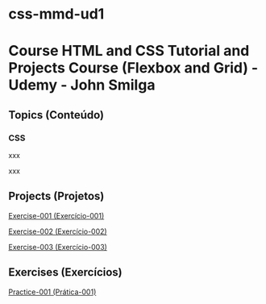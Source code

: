 # css-mmd-ud1

<h1> Course HTML and CSS Tutorial and Projects Course (Flexbox and Grid) - Udemy - John Smilga</h1>

<h2>Topics (Conteúdo)</h2>

<h3>CSS</h3>

 <p>xxx</p>

<p>xxx</p>

<h2>Projects (Projetos)</h2>

<p><a href="https://mayramduarte.github.io/css-mmd-ud1/04-css-fundamentals-project-mmd/" target="_blank">Exercise-001 (Exercício-001)</a></p>

<p><a href="https://mayramduarte.github.io/css-mmd-ud1/06-colors-project-mmd/" target="_blank">Exercise-002 (Exercício-002)</a></p>

<p><a href="https://mayramduarte.github.io/css-mmd-ud1/08-units-project-mmd/" target="_blank">Exercise-003 (Exercício-003)</a></p>

<h2>Exercises (Exercícios)</h2>

<p><a href="https://mayramduarte.github.io/html-mmd-ud1
/01-html-mmd/" target="_blank">Practice-001 (Prática-001)</a></p>
